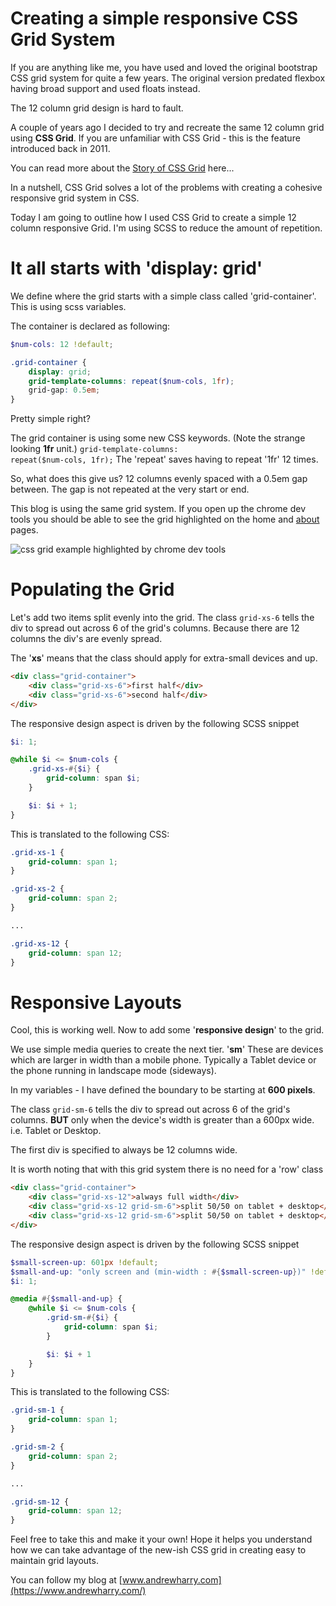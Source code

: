 # Creating a simple responsive CSS Grid System

If you are anything like me, you have used and loved the original bootstrap CSS grid system for quite a few years.
The original version predated flexbox having broad support and used floats instead.

The 12 column grid design is hard to fault.

A couple of years ago I decided to try and recreate the same 12 column grid using **CSS Grid**.
If you are unfamiliar with CSS Grid - this is the feature introduced back in 2011.

You can read more about the [Story of CSS Grid](https://alistapart.com/article/the-story-of-css-grid-from-its-creators/) here...

In a nutshell, CSS Grid solves a lot of the problems with creating a cohesive responsive grid system in CSS.

Today I am going to outline how I used CSS Grid to create a simple 12 column responsive Grid.
I'm using SCSS to reduce the amount of repetition.

# It all starts with 'display: grid'
We define where the grid starts with a simple class called 'grid-container'.
This is using scss variables.

The container is declared as following:

```scss
$num-cols: 12 !default;

.grid-container {
    display: grid;
    grid-template-columns: repeat($num-cols, 1fr);
    grid-gap: 0.5em;
}
```

Pretty simple right?

The grid container is using some new CSS keywords.  (Note the strange looking **1fr** unit.)
<code>grid-template-columns: repeat($num-cols, 1fr);</code>
The 'repeat' saves having to repeat '1fr' 12 times. 

So, what does this give us?  12 columns evenly spaced with a 0.5em gap between.
The gap is not repeated at the very start or end.

This blog is using the same grid system.  If you open up the chrome dev tools you should be able to see the grid highlighted on the home and [about](https://www.andrewharry.com/about) pages.

<img class="responsive-img" src="https://www.andrewharry.com/images/css-grid-example.jpg" alt="css grid example highlighted by chrome dev tools"/>

# Populating the Grid
Let's add two items split evenly into the grid.  The class <code>grid-xs-6</code> tells the div to spread out across 6 of the grid's columns.  Because there are 12 columns the div's are evenly spread.

The '**xs**' means that the class should apply for extra-small devices and up.

```html
<div class="grid-container">
    <div class="grid-xs-6">first half</div>
    <div class="grid-xs-6">second half</div>
</div>
```

The responsive design aspect is driven by the following SCSS snippet

```scss
$i: 1;

@while $i <= $num-cols {
    .grid-xs-#{$i} {
        grid-column: span $i;
    }

    $i: $i + 1;
}
```

This is translated to the following CSS:

```css
.grid-xs-1 {
    grid-column: span 1;
}

.grid-xs-2 {
    grid-column: span 2;
}

...

.grid-xs-12 {
    grid-column: span 12;
}

```

# Responsive Layouts
Cool, this is working well.  Now to add some '**responsive design**' to the grid. 

We use simple media queries to create the next tier. '**sm**' These are devices which are larger in width than a mobile phone.
Typically a Tablet device or the phone running in landscape mode (sideways).

In my variables - I have defined the boundary to be starting at **600 pixels**.

The class <code>grid-sm-6</code> tells the div to spread out across 6 of the grid's columns. **BUT** only when the device's width is greater than a 600px wide.  i.e. Tablet or Desktop.

The first div is specified to always be 12 columns wide.

It is worth noting that with this grid system there is no need for a 'row' class

```html
<div class="grid-container">
    <div class="grid-xs-12">always full width</div>
    <div class="grid-xs-12 grid-sm-6">split 50/50 on tablet + desktop</div>
    <div class="grid-xs-12 grid-sm-6">split 50/50 on tablet + desktop</div>
</div>
```

The responsive design aspect is driven by the following SCSS snippet

```scss
$small-screen-up: 601px !default;
$small-and-up: "only screen and (min-width : #{$small-screen-up})" !default;
$i: 1;

@media #{$small-and-up} {
    @while $i <= $num-cols {
        .grid-sm-#{$i} {
            grid-column: span $i;
        }

        $i: $i + 1
    }
}
```

This is translated to the following CSS:

```css
.grid-sm-1 {
    grid-column: span 1;
}

.grid-sm-2 {
    grid-column: span 2;
}

...

.grid-sm-12 {
    grid-column: span 12;
}

```

Feel free to take this and make it your own!
Hope it helps you understand how we can take advantage of the new-ish CSS grid in creating easy to maintain grid layouts.

You can follow my blog at [www.andrewharry.com](https://www.andrewharry.com/)